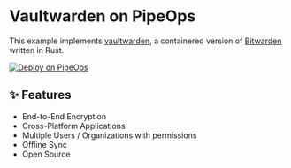 # Vaultwarden on PipeOps

This example implements [vaultwarden](https://github.com/dani-garcia/vaultwarden/wiki), a containered version of [Bitwarden](https://bitwarden.com) written in Rust.

[![Deploy on PipeOps](https://pub-a1fbf367a4cd458487cfa3f29154ac93.r2.dev/Default.png)](#)

## ✨ Features

- End-to-End Encryption
- Cross-Platform Applications
- Multiple Users / Organizations with permissions
- Offline Sync
- Open Source
